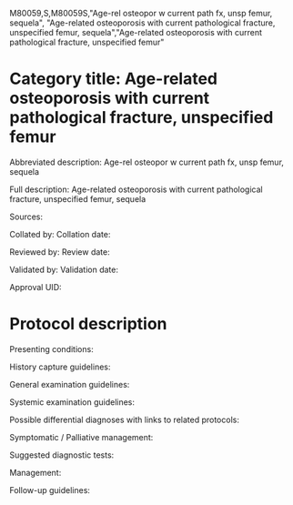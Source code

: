 M80059,S,M80059S,"Age-rel osteopor w current path fx, unsp femur, sequela", "Age-related osteoporosis with current pathological fracture, unspecified femur, sequela","Age-related osteoporosis with current pathological fracture, unspecified femur"
# Category title: Age-related osteoporosis with current pathological fracture, unspecified femur

Abbreviated description: Age-rel osteopor w current path fx, unsp femur, sequela

Full description: Age-related osteoporosis with current pathological fracture, unspecified femur, sequela

Sources:

Collated by:
Collation date:

Reviewed by:
Review date:

Validated by:
Validation date:

Approval UID:

# Protocol description

Presenting conditions:

History capture guidelines:

General examination guidelines:

Systemic examination guidelines:

Possible differential diagnoses with links to related protocols:

Symptomatic / Palliative management:

Suggested diagnostic tests:

Management:

Follow-up guidelines:
